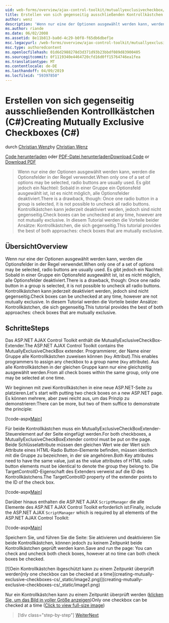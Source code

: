 ```yaml
---
uid: web-forms/overview/ajax-control-toolkit/mutuallyexclusivecheckbox/creating-mutually-exclusive-checkboxes-cs
title: Erstellen von sich gegenseitig ausschließenden Kontrollkästchen (c#) | Microsoft-Dokumentation
author: wenz
description: 'Wenn nur eine der Optionen ausgewählt werden kann, werden die Optionsfelder in der Regel verwendet. Es gibt jedoch ein Nachteil: Sobald ein Optionsfeld in einer Gruppe ausgewählt ist...'
ms.author: riande
ms.date: 06/02/2008
ms.assetid: 8e11b813-ba0d-4c29-b0f8-f65db6dbef1e
msc.legacyurl: /web-forms/overview/ajax-control-toolkit/mutuallyexclusivecheckbox/creating-mutually-exclusive-checkboxes-cs
msc.type: authoredcontent
ms.openlocfilehash: 01d6d2988278d3d371d93b23bbdf089d83900405
ms.sourcegitcommit: 0f1119340e4464720cfd16d0ff15764746ea1fea
ms.translationtype: MT
ms.contentlocale: de-DE
ms.lasthandoff: 04/09/2019
ms.locfileid: "59397850"
---
```

# <a name="creating-mutually-exclusive-checkboxes-c"></a><span data-ttu-id="3bca2-104">Erstellen von sich gegenseitig ausschließenden Kontrollkästchen (C#)</span><span class="sxs-lookup"><span data-stu-id="3bca2-104">Creating Mutually Exclusive Checkboxes (C#)</span></span>

<span data-ttu-id="3bca2-105">durch [Christian Wenz](https://github.com/wenz)</span><span class="sxs-lookup"><span data-stu-id="3bca2-105">by [Christian Wenz](https://github.com/wenz)</span></span>

<span data-ttu-id="3bca2-106">[Code herunterladen](http://download.microsoft.com/download/9/3/f/93f8daea-bebd-4821-833b-95205389c7d0/MutuallyExclusiveCheckBox0.cs.zip) oder [PDF-Datei herunterladen](http://download.microsoft.com/download/b/6/a/b6ae89ee-df69-4c87-9bfb-ad1eb2b23373/mutuallyexclusivecheckbox0CS.pdf)</span><span class="sxs-lookup"><span data-stu-id="3bca2-106">[Download Code](http://download.microsoft.com/download/9/3/f/93f8daea-bebd-4821-833b-95205389c7d0/MutuallyExclusiveCheckBox0.cs.zip) or [Download PDF](http://download.microsoft.com/download/b/6/a/b6ae89ee-df69-4c87-9bfb-ad1eb2b23373/mutuallyexclusivecheckbox0CS.pdf)</span></span>

> <span data-ttu-id="3bca2-107">Wenn nur eine der Optionen ausgewählt werden kann, werden die Optionsfelder in der Regel verwendet.</span><span class="sxs-lookup"><span data-stu-id="3bca2-107">When only one of a set of options may be selected, radio buttons are usually used.</span></span> <span data-ttu-id="3bca2-108">Es gibt jedoch ein Nachteil: Sobald in einer Gruppe ein Optionsfeld ausgewählt ist, ist es nicht möglich, alle Optionsfelder deaktiviert.</span><span class="sxs-lookup"><span data-stu-id="3bca2-108">There is a drawback, though: Once one radio button in a group is selected, it is not possible to uncheck all radio buttons.</span></span> <span data-ttu-id="3bca2-109">Kontrollkästchen kann jederzeit deaktiviert werden, jedoch sind nicht gegenseitig.</span><span class="sxs-lookup"><span data-stu-id="3bca2-109">Check boxes can be unchecked at any time, however are not mutually exclusive.</span></span> <span data-ttu-id="3bca2-110">In diesem Tutorial werden die Vorteile beider Ansätze: Kontrollkästchen, die sich gegenseitig.</span><span class="sxs-lookup"><span data-stu-id="3bca2-110">This tutorial provides the best of both approaches: check boxes that are mutually exclusive.</span></span>


## <a name="overview"></a><span data-ttu-id="3bca2-111">Übersicht</span><span class="sxs-lookup"><span data-stu-id="3bca2-111">Overview</span></span>

<span data-ttu-id="3bca2-112">Wenn nur eine der Optionen ausgewählt werden kann, werden die Optionsfelder in der Regel verwendet.</span><span class="sxs-lookup"><span data-stu-id="3bca2-112">When only one of a set of options may be selected, radio buttons are usually used.</span></span> <span data-ttu-id="3bca2-113">Es gibt jedoch ein Nachteil: Sobald in einer Gruppe ein Optionsfeld ausgewählt ist, ist es nicht möglich, alle Optionsfelder deaktiviert.</span><span class="sxs-lookup"><span data-stu-id="3bca2-113">There is a drawback, though: Once one radio button in a group is selected, it is not possible to uncheck all radio buttons.</span></span> <span data-ttu-id="3bca2-114">Kontrollkästchen kann jederzeit deaktiviert werden, jedoch sind nicht gegenseitig.</span><span class="sxs-lookup"><span data-stu-id="3bca2-114">Check boxes can be unchecked at any time, however are not mutually exclusive.</span></span> <span data-ttu-id="3bca2-115">In diesem Tutorial werden die Vorteile beider Ansätze: Kontrollkästchen, die sich gegenseitig.</span><span class="sxs-lookup"><span data-stu-id="3bca2-115">This tutorial provides the best of both approaches: check boxes that are mutually exclusive.</span></span>

## <a name="steps"></a><span data-ttu-id="3bca2-116">Schritte</span><span class="sxs-lookup"><span data-stu-id="3bca2-116">Steps</span></span>

<span data-ttu-id="3bca2-117">Das ASP.NET AJAX Control Toolkit enthält die MutuallyExclusiveCheckBox-Extender.</span><span class="sxs-lookup"><span data-stu-id="3bca2-117">The ASP.NET AJAX Control Toolkit contains the MutuallyExclusiveCheckBox extender.</span></span> <span data-ttu-id="3bca2-118">Programmierer, der Name einer Gruppe alle Kontrollkästchen zuweisen können (`Key` Attribut).</span><span class="sxs-lookup"><span data-stu-id="3bca2-118">This enables programmers to assign any checkbox to a group name (`Key` attribute).</span></span> <span data-ttu-id="3bca2-119">Aus alle Kontrollkästchen in der gleichen Gruppe kann nur eine gleichzeitig ausgewählt werden.</span><span class="sxs-lookup"><span data-stu-id="3bca2-119">From all check boxes within the same group, only one may be selected at one time.</span></span>

<span data-ttu-id="3bca2-120">Wir beginnen mit zwei Kontrollkästchen in eine neue ASP.NET-Seite zu platzieren.</span><span class="sxs-lookup"><span data-stu-id="3bca2-120">Let's start with putting two check boxes on a new ASP.NET page.</span></span> <span data-ttu-id="3bca2-121">Es können mehrere, aber zwei reicht aus, um das Prinzip zu demonstrieren:</span><span class="sxs-lookup"><span data-stu-id="3bca2-121">There can be more, but two of them suffice to demonstrate the principle:</span></span>

[!code-aspx[Main](creating-mutually-exclusive-checkboxes-cs/samples/sample1.aspx)]

<span data-ttu-id="3bca2-122">Für beide Kontrollkästchen muss ein MutuallyExclusiveCheckBoxExtender-Steuerelement auf der Seite eingefügt werden.</span><span class="sxs-lookup"><span data-stu-id="3bca2-122">For both checkboxes, a MutuallyExclusiveCheckBoxExtender control must be put on the page.</span></span> <span data-ttu-id="3bca2-123">Beide Schlüsselattribute müssen den gleichen Wert wie der Wert sich Attribute eines HTML-Radio Button-Elemente befinden, müssen identisch mit die Gruppe zu bezeichnen, in der sie angehören.</span><span class="sxs-lookup"><span data-stu-id="3bca2-123">Both Key attributes need to have the same value, just as the value attributes of HTML radio button elements must be identical to denote the group they belong to.</span></span> <span data-ttu-id="3bca2-124">Die TargetControlID-Eigenschaft des Extenders verweist auf die ID des Kontrollkästchens.</span><span class="sxs-lookup"><span data-stu-id="3bca2-124">The TargetControlID property of the extender points to the ID of the check box.</span></span>

[!code-aspx[Main](creating-mutually-exclusive-checkboxes-cs/samples/sample2.aspx)]

<span data-ttu-id="3bca2-125">Darüber hinaus enthalten die ASP.NET AJAX `ScriptManager` die alle Elemente des ASP.NET AJAX Control Toolkit erforderlich ist:</span><span class="sxs-lookup"><span data-stu-id="3bca2-125">Finally, include the ASP.NET AJAX `ScriptManager` which is required by all elements of the ASP.NET AJAX Control Toolkit:</span></span>

[!code-aspx[Main](creating-mutually-exclusive-checkboxes-cs/samples/sample3.aspx)]

<span data-ttu-id="3bca2-126">Speichern Sie, und führen Sie die Seite: Sie aktivieren und deaktivieren Sie beide Kontrollkästchen, können jedoch zu keinem Zeitpunkt beide Kontrollkästchen geprüft werden kann.</span><span class="sxs-lookup"><span data-stu-id="3bca2-126">Save and run the page: You can check and uncheck both check boxes, however at no time can both check boxes be checked.</span></span>


[![O<span data-ttu-id="3bca2-127">ein Kontrollkästchen ibgeschützt kann zu einem Zeitpunkt überprüft werden]</span><span class="sxs-lookup"><span data-stu-id="3bca2-127">nly one checkbox can be checked at a time]</span></span>(creating-mutually-exclusive-checkboxes-cs/_static/image2.png)](creating-mutually-exclusive-checkboxes-cs/_static/image1.png)

<span data-ttu-id="3bca2-128">Nur ein Kontrollkästchen kann zu einem Zeitpunkt überprüft werden ([klicken Sie, um das Bild in voller Größe anzeigen](creating-mutually-exclusive-checkboxes-cs/_static/image3.png))</span><span class="sxs-lookup"><span data-stu-id="3bca2-128">Only one checkbox can be checked at a time ([Click to view full-size image](creating-mutually-exclusive-checkboxes-cs/_static/image3.png))</span></span>

> [!div class="step-by-step"]
> [<span data-ttu-id="3bca2-129">Weiter</span><span class="sxs-lookup"><span data-stu-id="3bca2-129">Next</span></span>](creating-mutually-exclusive-checkboxes-vb.md)
